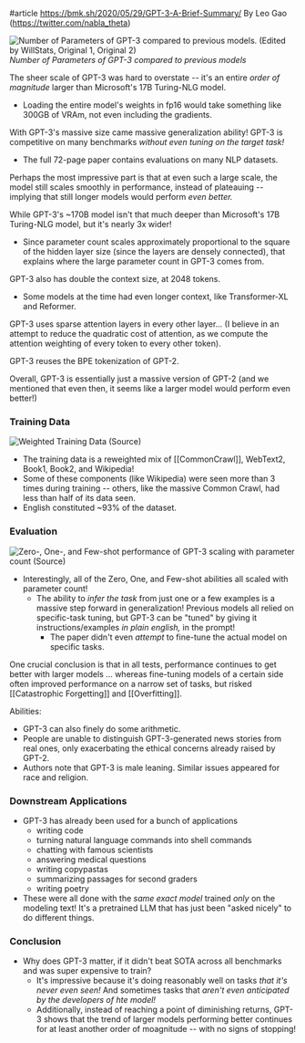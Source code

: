 #article
https://bmk.sh/2020/05/29/GPT-3-A-Brief-Summary/
By Leo Gao (https://twitter.com/nabla_theta)

![Number of Parameters of GPT-3 compared to previous models. (<a href='https://www.willstats.com/'>Edited by WillStats</a>, <a href='https://arxiv.org/abs/1910.01108'>Original 1</a>, <a href='https://www.microsoft.com/en-us/research/blog/turing-nlg-a-17-billion-parameter-language-model-by-microsoft/'>Original 2</a>)](https://bmk.sh/images/gpt3/title.png)
*Number of Parameters of GPT-3 compared to previous models*

The sheer scale of GPT-3 was hard to overstate -- it's an entire *order of magnitude* larger than Microsoft's 17B Turing-NLG model.
- Loading the entire model's weights in fp16 would take something like 300GB of VRAm, not even including the gradients.

With GPT-3's massive size came massive generalization ability! GPT-3 is competitive on many benchmarks *without even tuning on the target task!*
- The full 72-page paper contains evaluations on many NLP datasets.

Perhaps the most impressive part is that at even such a large scale, the model still scales smoothly in performance, instead of plateauing -- implying that still longer models would perform *even better.*

While GPT-3's ~170B model isn't that much deeper than Microsoft's 17B Turing-NLG model,  but it's nearly 3x wider!
- Since parameter count scales approximately proportional to the square of the hidden layer size (since the layers are densely connected), that explains where the large parameter count in GPT-3 comes from.

GPT-3 also has double the context size, at 2048 tokens.
- Some models at the time had even longer context, like Transformer-XL and Reformer.

GPT-3 uses sparse attention layers in every other layer... (I believe in an attempt to reduce the quadratic cost of attention, as we compute the attention weighting of every token to every other token).

GPT-3 reuses the BPE tokenization of GPT-2.

Overall, GPT-3 is essentially just a massive version of GPT-2 (and we mentioned that even then, it seems like a larger model would perform even better!)

### Training Data
![Weighted Training Data (<a href='https://arxiv.org/abs/2005.14165'>Source</a>)](https://bmk.sh/images/gpt3/tdata.png)
- The training data is a reweighted mix of [[CommonCrawl]], WebText2, Book1, Book2, and Wikipedia!
- Some of these components (like Wikipedia) were seen more than 3 times during training -- others, like the massive Common Crawl, had less than half of its data seen.
- English constituted ~93% of the dataset.


### Evaluation
![Zero-, One-, and Few-shot performance of GPT-3 scaling with parameter count (<a href='https://arxiv.org/abs/2005.14165'>Source</a>)](https://bmk.sh/images/gpt3/perf-small.png)
- Interestingly, all of the Zero, One, and Few-shot abilities all scaled with parameter count!
	- The ability to *infer the task* from just one or a few examples is a massive step forward in generalization! Previous models all relied on specific-task tuning, but GPT-3 can be "tuned" by giving it instructions/examples *in plain english,* in the prompt! 
		- The paper didn't even *attempt* to fine-tune the actual model on specific tasks.

One crucial conclusion is that in all tests, performance continues to get better with larger models ... whereas fine-tuning models of a certain side often improved performance on a narrow set of tasks, but risked [[Catastrophic Forgetting]] and [[Overfitting]].

Abilities:
- GPT-3 can also finely do some arithmetic.
- People are unable to distinguish GPT-3-generated news stories from real ones, only exacerbating the ethical concerns already raised by GPT-2. 
- Authors note that GPT-3 is male leaning. Similar issues appeared for race and religion.


### Downstream Applications
- GPT-3 has already been used for a bunch of applications
	- writing code
	- turning natural language commands into shell commands
	- chatting with famous scientists
	- answering medical questions
	- writing copypastas
	- summarizing passages for second graders
	- writing poetry
- These were all done with the *same exact model* trained *only* on the modeling text! It's a pretrained LLM that has just been "asked nicely" to do different things.

### Conclusion
- Why does GPT-3 matter, if it didn't beat SOTA across all benchmarks and was super expensive to train? 
	- It's impressive because it's doing reasonably well on tasks *that it's never even seen!* And sometimes tasks that *aren't even anticipated by the developers of hte model!*
	- Additionally, instead of reaching a point of diminishing returns, GPT-3 shows that the trend of larger models performing better continues for at least another order of moagnitude -- with no signs of stopping!

























